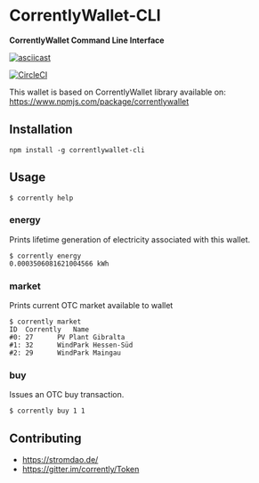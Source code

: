 # CorrentlyWallet-CLI
**CorrentlyWallet Command Line Interface**

[![asciicast](https://asciinema.org/a/204875.png)](https://asciinema.org/a/204875)

[![CircleCI](https://circleci.com/gh/energychain/CorrentlyWallet-CLI.svg?style=svg)](https://circleci.com/gh/energychain/CorrentlyWallet-CLI)

This wallet is based on CorrentlyWallet library available on: https://www.npmjs.com/package/correntlywallet




## Installation
```
npm install -g correntlywallet-cli
```

## Usage
```
$ corrently help
```

### energy
Prints lifetime generation of electricity associated with this wallet.
```
$ corrently energy
0.0003506081621004566 kWh
```

### market
Prints current OTC market available to wallet
```
$ corrently market
ID	Corrently	Name
#0:	27		PV Plant Gibralta
#1:	32		WindPark Hessen-Süd
#2:	29		WindPark Maingau
```

### buy
Issues an OTC buy transaction.
```
$ corrently buy 1 1
```

## Contributing
- https://stromdao.de/
- https://gitter.im/corrently/Token
